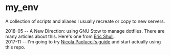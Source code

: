 my_env
======

A collection of scripts and aliases I usually recreate or copy to new servers.

2018-05 -- A New Direction: using GNU Stow to manage dotfiles. There are many articles about this. Here's one from [Eric Shull](https://spin.atomicobject.com/2014/12/26/manage-dotfiles-gnu-stow/).  
2017-11 -- I'm going to try [Nicola Paolucci's guide](https://developer.atlassian.com/blog/2016/02/best-way-to-store-dotfiles-git-bare-repo/) and start actually using this repo.
